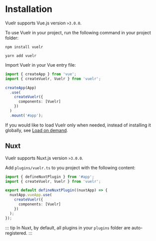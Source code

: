 # Installation

Vuelr supports Vue.js version `>3.0.0`.

To use Vuelr in your project, run the following command in your project folder:

<CodeGroup>
  <CodeGroupItem title="npm" active>

```bash:no-line-numbers
npm install vuelr
```

  </CodeGroupItem>
  <CodeGroupItem title="Yarn">
  
```bash:no-line-numbers
yarn add vuelr
```

  </CodeGroupItem>
</CodeGroup>

Import Vuelr in your Vue entry file:

```ts
import { createApp } from 'vue';
import { createVuelr, Vuelr } from 'vuelr';

createApp(App)
  .use(
    createVuelr({
      components: [Vuelr]
    })
  )
  .mount('#app');
```

If you would like to load Vuelr only when needed, instead of installing it globally, see [Load on demand](/vuelr/advanced/load-on-demand).

## Nuxt

Vuelr supports Nuxt.js version `>3.0.0`.

Add `plugins/vuelr.ts` to you project with the following content:

```ts
import { defineNuxtPlugin } from '#app';
import { createVuelr, Vuelr } from 'vuelr';

export default defineNuxtPlugin((nuxtApp) => {
  nuxtApp.vueApp.use(
    createVuelr({
      components: [Vuelr]
    })
  );
});
```

::: tip
In Nuxt, by default, all plugins in your `plugins` folder are auto-registered.
:::
